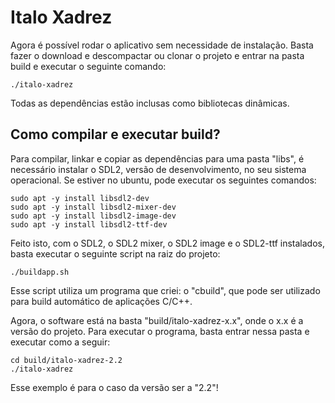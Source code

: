 # Italo Xadrez

Agora é possível rodar o aplicativo sem necessidade de instalação. Basta fazer o 
download e descompactar ou clonar o projeto e entrar na pasta build e executar o 
seguinte comando:

```
./italo-xadrez
```

Todas as dependências estão inclusas como bibliotecas dinâmicas.

## Como compilar e executar build?

Para compilar, linkar e copiar as dependências para uma pasta "libs", é necessário 
instalar o SDL2, versão de desenvolvimento, no seu sistema operacional. Se estiver 
no ubuntu, pode executar os seguintes comandos:

```
sudo apt -y install libsdl2-dev
sudo apt -y install libsdl2-mixer-dev
sudo apt -y install libsdl2-image-dev
sudo apt -y install libsdl2-ttf-dev
```

Feito isto, com o SDL2, o SDL2 mixer, o SDL2 image e o SDL2-ttf instalados, basta 
executar o seguinte script na raiz do projeto:

```
./buildapp.sh
```

Esse script utiliza um programa que criei: o "cbuild", que pode ser utilizado 
para build automático de aplicações C/C++.

Agora, o software está na basta "build/italo-xadrez-x.x", onde o x.x é a versão do projeto. Para executar o programa, basta entrar nessa pasta e executar como a seguir:

```
cd build/italo-xadrez-2.2
./italo-xadrez
```

Esse exemplo é para o caso da versão ser a "2.2"!